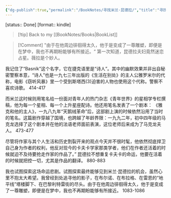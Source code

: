 ```yaml
---
{"dg-publish":true,"permalink":"/BookNotes/寻找米兰·昆德拉/","title":"寻找米兰·昆德拉","noteIcon":""}
---
```


[status:: Done]
[format:: kindle]

>[!tip] Back to my [[BookNotes/Books\|BookList]]

>[!Comment]
>"由于在他周边徘徊得太久，他于是变成了一尊雕塑，即便是在梦中，我也不再期盼能够有所接近。“ 第一次知道，昆德拉夫妇竟然迷恋占星。薇拉是个妙人。

我记住了“Basník”这个名字，它在捷克语里是“诗人”。其中的幽默效果并非出自秘密警察本意，“诗人”也是一九七三年出版的《生活在别处》的主人公雅罗米尔的代称，电影《窃听风暴》里一个受到斯塔西(3)迫害的人物也使用这个代称。警察不喜欢诗歌。
 414-417  
  
而米兰这时候则用笔名给一份面对青年人的热门杂志《青年世界》的星相学专栏撰稿，他为每一个星相、每一个上升星座配诗。他还用笔名发表了一个剧本： 《雅克和他的主人》，一九八九年“天鹅绒革命”后，这部剧上演的时候依然沿用了当时的笔名。这篇剧作穿越了国境，也跨越了年龄界限：一九九二年，初中四年级的马克龙选择了这个剧本并在他的法语老师面前表演，这位老师后来成为了马克龙夫人。
 473-477   
 
尽管将作家与其个人生活和历史割裂开来的观点今天并不很时髦，他依然彻底捍卫自己身为作者的权利，他反对现今的卡夫卡学家那类学者，他们在作者还活着的时候就迫不及待要抢走作家的作品了。” 昆德拉不想重复卡夫卡的命运，他要在活着的时候就把控一切，尤其是作品的翻译。
 880-883   
 
我也试图探索这场命运悲剧。试图探索最终能够见到米兰·昆德拉的机会，虽然心里不抱太大希望。我曾经到处追寻他的影子，在布尔诺、在布拉格、在雷恩的“地平线”塔楼脚下、在巴黎利特雷街的尽头。由于在他周边徘徊得太久，他于是变成了一尊雕塑，即便是在梦中，我也不再期盼能够有所接近。
 1083-1086   

